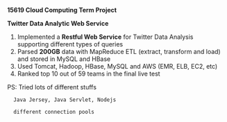 **15619 Cloud Computing Term Project**

**Twitter Data Analytic Web Service**

1. Implemented a **Restful Web Service** for Twitter Data Analysis supporting different types of queries
2. Parsed **200GB** data with MapReduce ETL (extract, transform and load) and stored in MySQL and HBase
3. Used Tomcat, Hadoop, HBase, MySQL and AWS (EMR, ELB, EC2, etc)
4. Ranked top 10 out of 59 teams in the final live test

PS:
Tried lots of different stuffs

      Java Jersey, Java Servlet, Nodejs
      
      different connection pools

